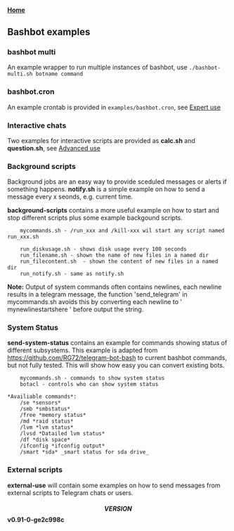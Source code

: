 #### [Home](../README.md)

## Bashbot examples

### bashbot multi
An example wrapper to run multiple instances of bashbot, use ```./bashbot-multi.sh botname command```

### bashbot.cron
An example crontab is provided in ```examples/bashbot.cron```, see [Expert use](../doc/4_expert.md#Scedule-bashbot-from-Cron)


### Interactive chats
Two examples for interactive scripts are provided as **calc.sh** and **question.sh**, see [Advanced use](../doc/3_advanced.md#Interactive-Chats)

### Background scripts

Background jobs are an easy way to provide sceduled messages or alerts if something happens.
**notify.sh** is a simple example on how to send a message every x seonds, e.g. current time.

**background-scripts** contains a more useful example on how to start and stop different scripts plus some example backgound scripts.

```
    mycommands.sh - /run_xxx and /kill-xxx wil start any script named run_xxx.sh

    run_diskusage.sh - shows disk usage every 100 seconds
    run_filename.sh	- shown the name of new files in a named dir
    run_filecontent.sh	- shown the content of new files in a named dir
    run_notify.sh - same as notify.sh
```
**Note:** Output of system commands often contains newlines, each newline results in a telegram message, the function 'send_telegram' in
mycommands.sh avoids this by converting each newline to ' mynewlinestartshere ' before output the string.

### System Status

**send-system-status** contains an example for commands showing status of different subsystems. This example is adapted from
 https://github.com/RG72/telegram-bot-bash to current bashbot commands, but not fully tested. This will show how easy you can
convert existing bots.

```
    mycommands.sh - commands to show system status
    botacl - controls who can show system status

*Availiable commands*:
	/se *sensors*
	/smb *smbstatus*
	/free *memory status*
	/md *raid status*
	/lvm *lvm status*
	/lvsd *Datailed lvm status*
	/df *disk space*
	/ifconfig *ifconfig output*
	/smart *sda* _smart status for sda drive_
```
### External scripts

**external-use** will contain some examples on how to send messages from external scripts to Telegram chats or users.

#### $$VERSION$$ v0.91-0-ge2c998c


